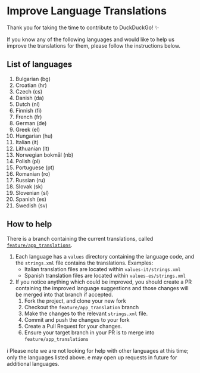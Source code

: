 # Improve Language Translations
Thank you for taking the time to contribute to DuckDuckGo! :sparkles:

If you know any of the following languages and would like to help us improve the translations for them, please follow the instructions below.

## List of languages
1. Bulgarian (bg)
1. Croatian (hr)
1. Czech (cs)
1. Danish (da)
1. Dutch (nl)
1. Finnish (fi)
1. French (fr)
1. German (de)
1. Greek (el)
1. Hungarian (hu)
1. Italian (it)
1. Lithuanian (lt)
1. Norwegian bokmål (nb)
1. Polish (pl)
1. Portuguese (pt)
1. Romanian (ro)
1. Russian (ru)
1. Slovak (sk)
1. Slovenian (sl)
1. Spanish (es)
1. Swedish (sv)

## How to help

There is a branch containing the current translations, called [`feature/app_translations`](https://github.com/duckduckgo/Android/tree/feature/app_translations/app/src/main/res).
1. Each language has a `values` directory containing the language code, and the `strings.xml` file contains the translations. Examples:
    - Italian translation files are located within `values-it/strings.xml`  
    - Spanish translation files are located within `values-es/strings.xml`
1. If you notice anything which could be improved, you should create a PR containing the improved language suggestions and those changes will be merged into that branch if accepted.
    1. Fork the project, and clone your new fork
    1. Checkout the `feature/app_translation` branch
    1. Make the changes to the relevant `strings.xml` file.
    1. Commit and push the changes to your fork
    1. Create a Pull Request for your changes.
    1. Ensure your target branch in your PR is to merge into `feature/app_translations`
      

ℹ️ Please note we are not looking for help with other languages at this time; only the languages listed above. e may open up requests in future for additional languages. 